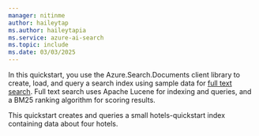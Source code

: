 ```yaml
---
manager: nitinme
author: haileytap
ms.author: haileytapia
ms.service: azure-ai-search
ms.topic: include
ms.date: 03/03/2025
---
```


In this quickstart, you use the Azure.Search.Documents client library to create, load, and query a search index using sample data for [full text search](../../search-lucene-query-architecture.md). Full text search uses Apache Lucene for indexing and queries, and a BM25 ranking algorithm for scoring results.

This quickstart creates and queries a small hotels-quickstart index containing data about four hotels.
